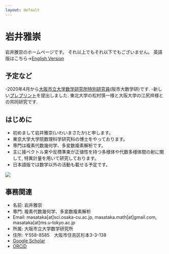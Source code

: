 ```yaml
---
layout: default
---
```




# **岩井雅崇**
岩井雅崇のホームページです。
それ以上でもそれ以下でもございません。
英語版はこちら→[English Version](https://masataka123.github.io/blog3_e/)

## **予定など**
-2020年4月から[大阪市立大学数学研究所特別研究員](https://www.sci.osaka-cu.ac.jp/OCAMI/about/member/member.html)(阪市大数学研)です.
-新しい[プレプリント](https://arxiv.org/abs/2005.04566)を提出しました.
東北大学の松村慎一様と大阪大学の江尻祥様との共同研究です.

## **はじめに**
- 初めまして岩井雅崇(いわいまさたか)と申します。
- 東京大学大学院数理科学研究科の博士をやっております。
- 専門は複素代数幾何学、多変数複素解析です。
- 主に接ベクトル束や反標準束が正値性を持つ多様体や代数多様体間の射に関して, 特異計量を用いて研究しております。
- 日本語版では数学以外の活動も載せる予定です。

![](https://masataka123.github.io/blog3/picture/1.jpg )

## **事務関連**
- 名前: 岩井雅崇
- 専門: 複素代数幾何学、多変数複素解析
- Email: masataka[at]sci.osaka-cu.ac.jp, masataka.math[at]gmail.com, masataka[at]ms.u-tokyo.ac.jp
- 所属: 大阪市立大学数学研究所
- 住所: 〒558-8585　大阪市住吉区杉本3-3-138
- [Google Scholar](https://scholar.google.com/citations?hl=ja&user=ZTKnR6QAAAAJ)
- [ORCiD](https://orcid.org/0000-0002-0273-0360)




